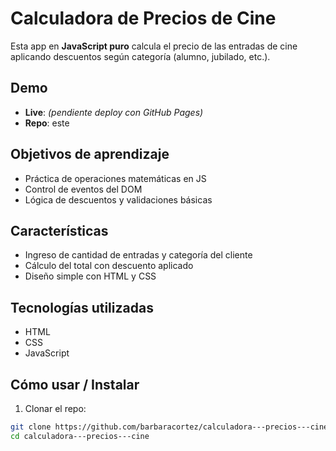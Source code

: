 # Calculadora de Precios de Cine

Esta app en **JavaScript puro** calcula el precio de las entradas de cine aplicando descuentos según categoría (alumno, jubilado, etc.).

##  Demo
- **Live**: *(pendiente deploy con GitHub Pages)*
- **Repo**: este

##  Objetivos de aprendizaje
- Práctica de operaciones matemáticas en JS
- Control de eventos del DOM
- Lógica de descuentos y validaciones básicas

##  Características
- Ingreso de cantidad de entradas y categoría del cliente
- Cálculo del total con descuento aplicado
- Diseño simple con HTML y CSS

##  Tecnologías utilizadas
- HTML
- CSS
- JavaScript

##  Cómo usar / Instalar
1. Clonar el repo:
```bash
git clone https://github.com/barbaracortez/calculadora---precios---cine.git
cd calculadora---precios---cine
